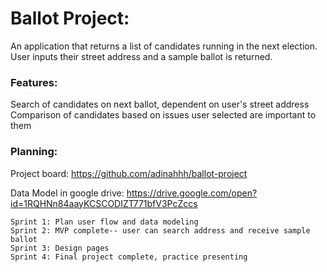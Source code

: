 # **Ballot Project:**

An application that returns a list of candidates running in the next election.
User inputs their street address and a sample ballot is returned.

### **Features:**

Search of candidates on next ballot, dependent on user's street address
Comparison of candidates based on issues user selected are important to them

### **Planning:**
Project board: https://github.com/adinahhh/ballot-project

Data Model in google drive: https://drive.google.com/open?id=1RQHNn84aayKCSCODIZT771bfV3PcZccs

    Sprint 1: Plan user flow and data modeling
    Sprint 2: MVP complete-- user can search address and receive sample ballot
    Sprint 3: Design pages
    Sprint 4: Final project complete, practice presenting
